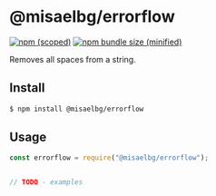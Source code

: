 # @misaelbg/errorflow

[![npm (scoped)](https://img.shields.io/npm/v/@misaelbg/npm-tiny.svg)](https://www.npmjs.com/package/@windix/npm-tiny)
[![npm bundle size (minified)](https://img.shields.io/bundlephobia/min/@windix/npm-tiny.svg)](https://www.npmjs.com/package/@windix/npm-tiny)

Removes all spaces from a string.

## Install

```bash
$ npm install @misaelbg/errorflow
```

## Usage

```js
const errorflow = require("@misaelbg/errorflow");


// TODO - examples
```

